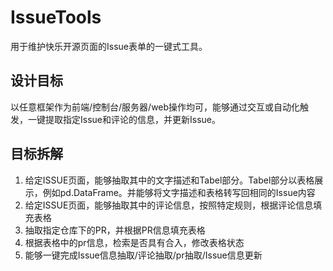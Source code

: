 # IssueTools

用于维护快乐开源页面的Issue表单的一键式工具。

## 设计目标

以任意框架作为前端/控制台/服务器/web操作均可，能够通过交互或自动化触发，一键提取指定Issue和评论的信息，并更新Issue。

## 目标拆解
1. 给定ISSUE页面，能够抽取其中的文字描述和Tabel部分。Tabel部分以表格展示，例如pd.DataFrame。并能够将文字描述和表格转写回相同的Issue内容
2. 给定ISSUE页面，能够抽取其中的评论信息，按照特定规则，根据评论信息填充表格
3. 抽取指定仓库下的PR，并根据PR信息填充表格
4. 根据表格中的pr信息，检索是否具有合入，修改表格状态
5. 能够一键完成Issue信息抽取/评论抽取/pr抽取/Issue信息更新
